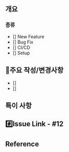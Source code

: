 ## 개요
### 종류
- [] New Feature
- [] Bug Fix
- [] CI/CD
- [] Setup

## 📑주요 작성/변경사항
- []
- []

## 특이 사항 

## #️⃣Issue Link - #12

## Reference
